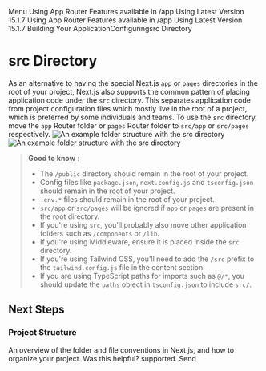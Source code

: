 Menu
Using App Router
Features available in /app
Using Latest Version
15.1.7
Using App Router
Features available in /app
Using Latest Version
15.1.7
Building Your ApplicationConfiguringsrc Directory
# src Directory
As an alternative to having the special Next.js `app` or `pages` directories in the root of your project, Next.js also supports the common pattern of placing application code under the `src` directory.
This separates application code from project configuration files which mostly live in the root of a project, which is preferred by some individuals and teams.
To use the `src` directory, move the `app` Router folder or `pages` Router folder to `src/app` or `src/pages` respectively.
![An example folder structure with the `src` directory](https://nextjs.org/_next/image?url=%2Fdocs%2Flight%2Fproject-organization-src-directory.png&w=3840&q=75)![An example folder structure with the `src` directory](https://nextjs.org/_next/image?url=%2Fdocs%2Fdark%2Fproject-organization-src-directory.png&w=3840&q=75)
> **Good to know** :
>   * The `/public` directory should remain in the root of your project.
>   * Config files like `package.json`, `next.config.js` and `tsconfig.json` should remain in the root of your project.
>   * `.env.*` files should remain in the root of your project.
>   * `src/app` or `src/pages` will be ignored if `app` or `pages` are present in the root directory.
>   * If you're using `src`, you'll probably also move other application folders such as `/components` or `/lib`.
>   * If you're using Middleware, ensure it is placed inside the `src` directory.
>   * If you're using Tailwind CSS, you'll need to add the `/src` prefix to the `tailwind.config.js` file in the content section.
>   * If you are using TypeScript paths for imports such as `@/*`, you should update the `paths` object in `tsconfig.json` to include `src/`.
> 

## Next Steps
### Project Structure
An overview of the folder and file conventions in Next.js, and how to organize your project.
Was this helpful?
supported.
Send
